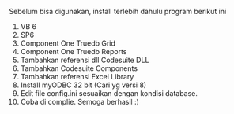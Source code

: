 Sebelum bisa digunakan, install terlebih dahulu program berikut ini

1. VB 6
2. SP6
3. Component One Truedb Grid 
4. Component One Truedb Reports 
5. Tambahkan referensi dll Codesuite DLL
6. Tambahkan Codesuite Components 
7. Tambahkan referensi Excel Library
8. Install myODBC 32 bit (Cari yg versi 8)
9. Edit file config.ini sesuaikan dengan kondisi database.
10. Coba di complie. Semoga berhasil :)

